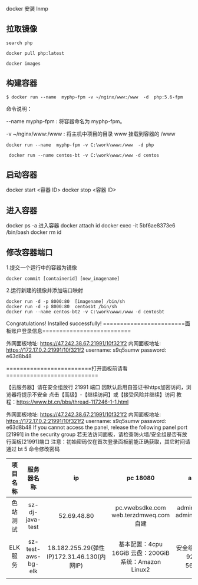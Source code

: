 docker 安装 lnmp

## 拉取镜像

```
search php

docker pull php:latest

docker images
```



## 构建容器

```
$ docker run --name  myphp-fpm -v ~/nginx/www:/www  -d  php:5.6-fpm
```

命令说明：

--name myphp-fpm : 将容器命名为 myphp-fpm。

-v ~/nginx/www:/www : 将主机中项目的目录 www 挂载到容器的 /www

```
docker run --name  myphp-fpm -v C:\work\www:/www  -d php

 docker run --name centos-bt -v C:\work\www:/www -d centos
```



## 启动容器

docker start <容器 ID>
docker stop <容器 ID>

## 进入容器

docker ps -a
进入容器
docker attach id 
docker exec -it 5bf6ae8373e6 /bin/bash
docker rm id

## 修改容器端口

1.提交一个运行中的容器为镜像

```shell
docker commit [containerid] [new_imagename]
```

2.运行新建的镜像并添加端口映射

```shell
docker run -d -p 8000:80  [imagename] /bin/sh
docker run -d -p 8000:80  centosbt /bin/sh
docker run --name centos-bt2 -v C:\work\www:/www -d centosbt
```



Congratulations! Installed successfully!
========================面板账户登录信息==========================

 外网面板地址: https://47.242.38.67:21991/10f321f2
 内网面板地址: https://172.17.0.2:21991/10f321f2
 username: s9q5sumw
 password: e63d8b48

=========================打开面板前请看===========================

 【云服务器】请在安全组放行 21991 端口
 因默认启用自签证书https加密访问，浏览器将提示不安全
 点击【高级】-【继续访问】或【接受风险并继续】访问
 教程：https://www.bt.cn/bbs/thread-117246-1-1.html



外网面板地址:  https://47.242.38.67:21991/10f321f2
内网面板地址:  https://172.17.0.2:21991/10f321f2
username: s9q5sumw
password: e63d8b48
If you cannot access the panel,
release the following panel port [21991] in the security group
若无法访问面板，请检查防火墙/安全组是否有放行面板[21991]端口
注意：初始密码仅在首次登录面板前能正确获取，其它时间请通过 bt 5 命令修改密码



| 项目名称 |     服务器名称     |                     ip                     |                       pc 18080                        |                  admin 18081                   |                       api 18082                        |                           h5 18083                           |
| :------: | :----------------: | :----------------------------------------: | :---------------------------------------------------: | :--------------------------------------------: | :----------------------------------------------------: | :----------------------------------------------------------: |
| 色站测试 |  sz-dj-java-test   |                52.69.48.80                 |        pc.vwebsdke.com web.terzdmweq.com 自建         |   admin.vwebsdke.com admin.terzdmweq.com自建   |       api.vwebsdke.com portal.terzdmweq.com 自建       |           h5.vwebsdke.com phone.terzdmweq.com自建            |
| ELK服务  | sz-test-aws-bg-elk | 18.182.255.29(弹性IP)172.31.46.130(内网IP) | 基本配置：4cpu 16GiB 云盘：200GiB 系统：Amazon Linux2 | 安全组开放端口： 22、9200、9600、5601、 4560。 | 主要服务：Logstash、 Elasticsearch、Kibana 版本：7.8.0 | 配置文件主目录： /data/elk/ 服务器用户名：root 密码：2UkUHIuTzu?N+EH&4BSFTlgrIu |

